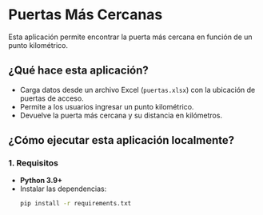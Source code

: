 # Puertas Más Cercanas

Esta aplicación permite encontrar la puerta más cercana en función de un punto kilométrico.

## ¿Qué hace esta aplicación?

- Carga datos desde un archivo Excel (`puertas.xlsx`) con la ubicación de puertas de acceso.
- Permite a los usuarios ingresar un punto kilométrico.
- Devuelve la puerta más cercana y su distancia en kilómetros.

## ¿Cómo ejecutar esta aplicación localmente?

### 1. Requisitos
- **Python 3.9+**
- Instalar las dependencias:
  ```bash
  pip install -r requirements.txt

